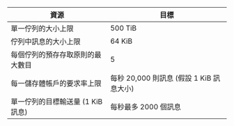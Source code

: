 | 資源 | 目標 |
|----------|---------------|
| 單一佇列的大小上限 | 500 TiB |
| 佇列中訊息的大小上限 | 64 KiB |
| 每個佇列的預存存取原則的最大數目 | 5 |
| 每一儲存體帳戶的要求率上限 | 每秒 20,000 則訊息 (假設 1 KiB 訊息大小) |
| 單一佇列的目標輸送量 (1 KiB 訊息) | 每秒最多 2000 個訊息 |
